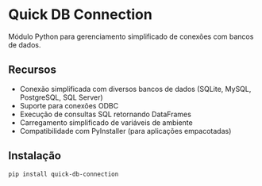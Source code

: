 # Quick DB Connection

Módulo Python para gerenciamento simplificado de conexões com bancos de dados.

## Recursos

- Conexão simplificada com diversos bancos de dados (SQLite, MySQL, PostgreSQL, SQL Server)
- Suporte para conexões ODBC
- Execução de consultas SQL retornando DataFrames
- Carregamento simplificado de variáveis de ambiente
- Compatibilidade com PyInstaller (para aplicações empacotadas)

## Instalação

```bash
pip install quick-db-connection